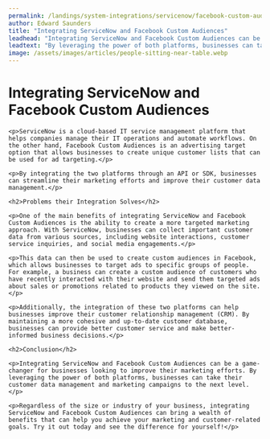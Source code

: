 ```yaml
---
permalink: /landings/system-integrations/servicenow/facebook-custom-audiences
author: Edward Saunders
title: "Integrating ServiceNow and Facebook Custom Audiences"
leadhead: "Integrating ServiceNow and Facebook Custom Audiences can be a game-changer for businesses looking to improve their marketing efforts"
leadtext: "By leveraging the power of both platforms, businesses can take their customer data management and marketing campaigns to the next level."
image: /assets/images/articles/people-sitting-near-table.webp
---
```

<div class="arttext">	<h1>Integrating ServiceNow and Facebook Custom Audiences</h1>

	<p>ServiceNow is a cloud-based IT service management platform that helps companies manage their IT operations and automate workflows. On the other hand, Facebook Custom Audiences is an advertising target option that allows businesses to create unique customer lists that can be used for ad targeting.</p>

	<p>By integrating the two platforms through an API or SDK, businesses can streamline their marketing efforts and improve their customer data management.</p>

	<h2>Problems their Integration Solves</h2>

	<p>One of the main benefits of integrating ServiceNow and Facebook Custom Audiences is the ability to create a more targeted marketing approach. With ServiceNow, businesses can collect important customer data from various sources, including website interactions, customer service inquiries, and social media engagements.</p>

	<p>This data can then be used to create custom audiences in Facebook, which allows businesses to target ads to specific groups of people. For example, a business can create a custom audience of customers who have recently interacted with their website and send them targeted ads about sales or promotions related to products they viewed on the site.</p>

	<p>Additionally, the integration of these two platforms can help businesses improve their customer relationship management (CRM). By maintaining a more cohesive and up-to-date customer database, businesses can provide better customer service and make better-informed business decisions.</p>

	<h2>Conclusion</h2>

	<p>Integrating ServiceNow and Facebook Custom Audiences can be a game-changer for businesses looking to improve their marketing efforts. By leveraging the power of both platforms, businesses can take their customer data management and marketing campaigns to the next level.</p>

	<p>Regardless of the size or industry of your business, integrating ServiceNow and Facebook Custom Audiences can bring a wealth of benefits that can help you achieve your marketing and customer-related goals. Try it out today and see the difference for yourself!</p>
</div>